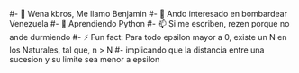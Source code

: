 #- 👋 Wena kbros, Me llamo Benjamin
#- 👀 Ando interesado en bombardear Venezuela
#- 🌱 Aprendiendo Python
#- 📫 Si me escriben, rezen porque no ande durmiendo
#- ⚡ Fun fact: Para todo epsilon mayor a 0, existe un N en los Naturales, tal que, n > N
#- implicando que la distancia entre una sucesion y su limite sea menor a epsilon
